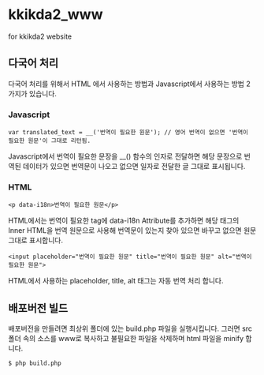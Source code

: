 # kkikda2_www
for kkikda2 website

## 다국어 처리

다국어 처리를 위해서 HTML 에서 사용하는 방법과 Javascript에서 사용하는 방법 2가지가 있습니다.

### Javascript

```
var translated_text = __('번역이 필요한 원문'); // 영어 번역이 없으면 '번역이 필요한 원문'이 그대로 리턴됨.
```
Javascript에서 번역이 필요한 문장을 __() 함수의 인자로 전달하면 해당 문장으로 번역된 데이터가 있으면 번역문이 나오고 없으면 일자로 전달한 글 그대로 표시됩니다.

### HTML

```
<p data-i18n>번역이 필요한 원문</p>
```
HTML에서는 번역이 필요한 tag에 data-i18n Attribute를 추가하면 해당 태그의 Inner HTML을 번역 원문으로 사용해 번역문이 있는지 찾아 있으면 바꾸고 없으면 원문 그대로 표시합니다.


```
<input placeholder="번역이 필요한 원문" title="번역이 필요한 원문" alt="번역이 필요한 원문">
```
HTML에서 사용하는 placeholder, title, alt 태그는 자동 번역 처리 합니다.


## 배포버전 빌드

배포버전을 만들려면 최상위 폴더에 있는 build.php 파일을 실행시킵니다.
그러면 src 폴더 속의 소스를 www로 복사하고 불필요한 파일을 삭제하며 html 파일을 minify 합니다.
```
$ php build.php
```
